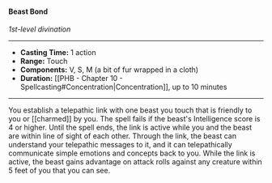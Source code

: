 #### Beast Bond
*1st-level divination*
___
- **Casting Time:** 1 action
- **Range:** Touch
- **Components:** V, S, M (a bit of fur wrapped in a cloth)
- **Duration:** [[PHB - Chapter 10 - Spellcasting#Concentration|Concentration]], up to 10 minutes
---
You establish a telepathic link with one beast you touch that is friendly to you or [[charmed]] by you. The spell fails if the beast's Intelligence score is 4 or higher. Until the spell ends, the link is active while you and the beast are within line of sight of each other. Through the link, the beast can understand your telepathic messages to it, and it can telepathically communicate simple emotions and concepts back to you. While the link is active, the beast gains advantage on attack rolls against any creature within 5 feet of you that you can see.